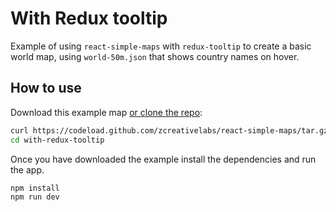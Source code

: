
# With Redux tooltip

Example of using `react-simple-maps` with `redux-tooltip` to create a basic world map, using `world-50m.json` that shows country names on hover.

## How to use

Download this example map [or clone the repo](https://github.com/zcreativelabs/react-simple-maps):

```bash
curl https://codeload.github.com/zcreativelabs/react-simple-maps/tar.gz/master | tar -xz --strip=2 react-simple-maps-master/examples/with-redux-tooltip
cd with-redux-tooltip
```

Once you have downloaded the example install the dependencies and run the app.

```bash
npm install
npm run dev
```
